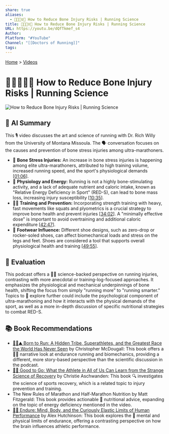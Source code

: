 ```yaml
---
share: true
aliases:
  - 🦴🤕🏃‍♀️🧪 How to Reduce Bone Injury Risks | Running Science
title: 🦴🤕🏃‍♀️🧪 How to Reduce Bone Injury Risks | Running Science
URL: https://youtu.be/dQfTkmef_s4
Author:
Platform: "#YouTube"
Channel: "[[Doctors of Running]]"
tags:
---
```

[Home](../index.md) > [Videos](./index.md)  
# 🦴🤕🏃‍♀️🧪 How to Reduce Bone Injury Risks | Running Science  
![How to Reduce Bone Injury Risks | Running Science](https://youtu.be/dQfTkmef_s4)  
  
## 🤖 AI Summary  
  
This 🎙️ video discusses the art and science of running with Dr. Rich Willy from the University of Montana Missoula. The 🗣️ conversation focuses on the causes and prevention of bone stress injuries among ultra-marathoners.  
  
  * 🦴 **Bone Stress Injuries:** An increase in bone stress injuries is happening among elite ultra-marathoners, attributed to high training volume, increased running speed, and the sport's physiological demands \[[01:06](http://www.youtube.com/watch?v=dQfTkmef_s4&t=66)].  
  * 🔋 **Physiology and Energy:** Running is not a highly bone-stimulating activity, and a lack of adequate nutrient and caloric intake, known as "Relative Energy Deficiency in Sport" (RED-S), can lead to bone mass loss, increasing injury susceptibility \[[10:35](http://www.youtube.com/watch?v=dQfTkmef_s4&t=635)].  
  * 🏋️‍♀️ **Training and Prevention:** Incorporating strength training with heavy, fast movements like squats and plyometrics is a crucial strategy to improve bone health and prevent injuries \[[34:02](http://www.youtube.com/watch?v=dQfTkmef_s4&t=2042)]. A "minimally effective dose" is important to avoid overtraining and additional caloric expenditure \[[42:47](http://www.youtube.com/watch?v=dQfTkmef_s4&t=2567)].  
  * 👟 **Footwear Influence:** Different shoe designs, such as zero-drop or rocker-soled shoes, can affect biomechanical loads and stress on the legs and feet. Shoes are considered a tool that supports overall physiological health and training \[[49:55](http://www.youtube.com/watch?v=dQfTkmef_s4&t=2995)].  
  
## 🤔 Evaluation  
  
This podcast offers a 👨‍🔬 science-backed perspective on running injuries, contrasting with more anecdotal or training-log-focused approaches. It emphasizes the physiological and mechanical underpinnings of bone health, shifting the focus from simply "running more" to "running smarter." Topics to 🧠 explore further could include the psychological component of ultra-marathoning and how it interacts with the physical demands of the sport, as well as a more in-depth discussion of specific nutritional strategies to combat RED-S.  
  
## 📚 Book Recommendations  
  
  * [🏃‍♂️⛰️ Born to Run: A Hidden Tribe, Superathletes, and the Greatest Race the World Has Never Seen](../books/born-to-run-a-hidden-tribe-superathletes-and-the-greatest-race-the-world-has-never-seen.md) by Christopher McDougall: This book offers a 🏃‍♂️ narrative look at endurance running and biomechanics, providing a different, more story-based perspective than the scientific discussion in the podcast.  
  * [💪🧪 Good to Go: What the Athlete in All of Us Can Learn from the Strange Science of Recovery](../books/good-to-go-what-the-athlete-in-all-of-us-can-learn-from-the-strange-science-of-recovery.md) by Christie Aschwanden: This book 🔍 investigates the science of sports recovery, which is a related topic to injury prevention and training.  
  * The New Rules of Marathon and Half-Marathon Nutrition by Matt Fitzgerald: This book provides actionable 🍎 nutritional advice, expanding on the topic of energy deficiency mentioned in the video.  
  * [💪🧠 Endure: Mind, Body, and the Curiously Elastic Limits of Human Performance](../books/endure-mind-body-and-the-curiously-elastic-limits-of-human-performance.md) by Alex Hutchinson: This book explores the 🧠 mental and physical limits of endurance, offering a contrasting perspective on how the brain influences athletic performance.